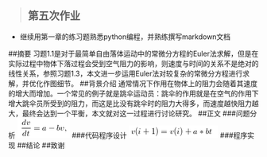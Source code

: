 >## 第五次作业
- 继续用第一章的练习题熟悉python编程，并熟练撰写markdown文档

##摘要
习题1.1是对于最简单自由落体运动中的常微分方程的Euler法求解，但是在实际过程中物体下落过程会受到空气阻力的影响，则速度与时间的关系不是绝对的线性关系，参照习题1.3，本文进一步运用Euler法对较复杂的常微分方程进行求解，并优化作图细节。
##背景介绍
通常情况下作用在物体上的阻力会随着其速度的增大而增加。一个常见的例子就是跳伞运动员：跳伞的作用就是在空气的作用下增大跳伞员所受到的阻力，而这是比没有跳伞时的阻力大得多，而速度越快阻力越大，最终会达到一个平衡，本文就对这一过程进行讨论研究。
##正文
###问题分析
![](https://raw.githubusercontent.com/XiaobudianChen/computationalphysics_N2013301020075/master/chapter1/exercise_5/公式1.png)
###代码程序设计
![](https://raw.githubusercontent.com/XiaobudianChen/computationalphysics_N2013301020075/master/chapter1/exercise_5/公式2.png)
###程序实现
##结论
##致谢
